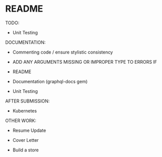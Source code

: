 # README

TODO:

- Unit Testing

DOCUMENTATION:
- Commenting code / ensure stylistic consistency

- ADD ANY ARGUMENTS MISSING OR IMPROPER TYPE TO ERRORS IF

- README

- Documentation (graphql-docs gem)

- Unit Testing

AFTER SUBMISSION:
- Kubernetes

OTHER WORK:

- Resume Update

- Cover Letter

- Build a store
